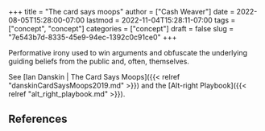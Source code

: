 +++
title = "The card says moops"
author = ["Cash Weaver"]
date = 2022-08-05T15:28:00-07:00
lastmod = 2022-11-04T15:28:11-07:00
tags = ["concept", "concept"]
categories = ["concept"]
draft = false
slug = "7e543b7d-8335-45e9-94ec-1392c0c91ce0"
+++

Performative irony used to win arguments and obfuscate the underlying guiding beliefs from the public and, often, themselves.

See [Ian Danskin | The Card Says Moops]({{< relref "danskinCardSaysMoops2019.md" >}}) and the [Alt-right Playbook]({{< relref "alt_right_playbook.md" >}}).

## References

<style>.csl-entry{text-indent: -1.5em; margin-left: 1.5em;}</style><div class="csl-bib-body">
</div>
